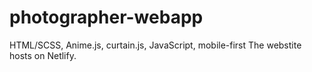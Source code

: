 # photographer-webapp
HTML/SCSS, Anime.js, curtain.js, JavaScript, mobile-first
The webstite hosts on Netlify. 
